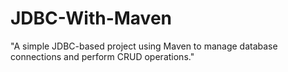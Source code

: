# JDBC-With-Maven
"A simple JDBC-based project using Maven to manage database connections and perform CRUD operations."
